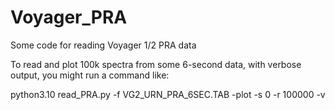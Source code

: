 # Voyager_PRA
 Some code for reading Voyager 1/2 PRA data

To read and plot 100k spectra from some 6-second data, with verbose
output, you might run a command like:

python3.10 read_PRA.py -f VG2_URN_PRA_6SEC.TAB -plot -s 0 -r 100000 -v
